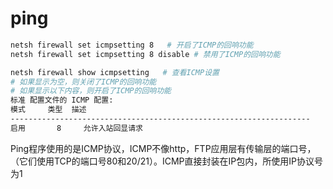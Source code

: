 # ping

``` bash
netsh firewall set icmpsetting 8   # 开启了ICMP的回响功能
netsh firewall set icmpsetting 8 disable # 禁用了ICMP的回响功能
```

``` bash
netsh firewall show icmpsetting   # 查看ICMP设置
# 如果显示为空，则关闭了ICMP的回响功能
# 如果显示以下内容，则开启了ICMP的回响功能
标准 配置文件的 ICMP 配置:
模式     类型  描述
-------------------------------------------------------------------
启用       8     允许入站回显请求

```
Ping程序使用的是ICMP协议，ICMP不像http，FTP应用层有传输层的端口号，（它们使用TCP的端口号80和20/21）。ICMP直接封装在IP包内，所使用IP协议号为1

